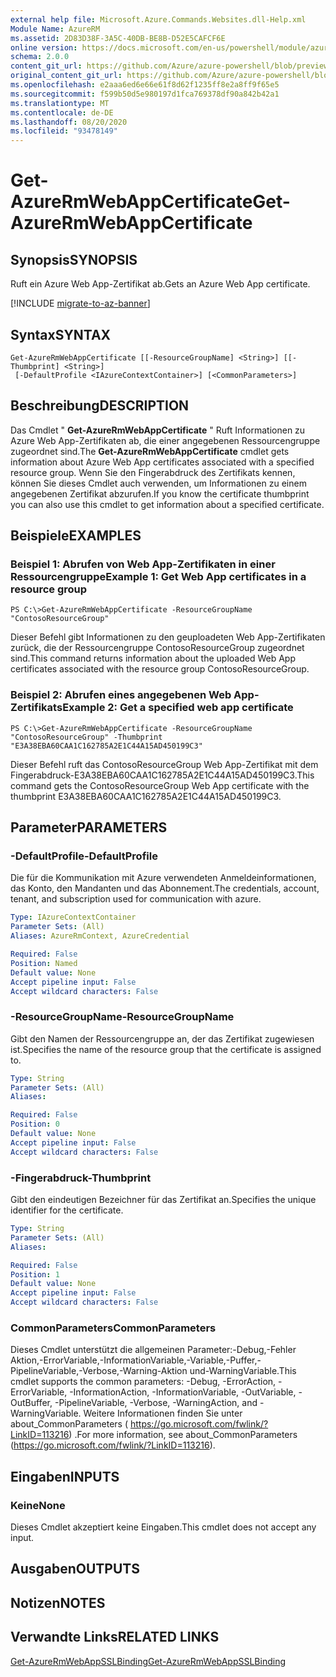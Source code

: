 ```yaml
---
external help file: Microsoft.Azure.Commands.Websites.dll-Help.xml
Module Name: AzureRM
ms.assetid: 2D83D38F-3A5C-40DB-BE8B-D52E5CAFCF6E
online version: https://docs.microsoft.com/en-us/powershell/module/azurerm.websites/get-azurermwebappcertificate
schema: 2.0.0
content_git_url: https://github.com/Azure/azure-powershell/blob/preview/src/ResourceManager/Websites/Commands.Websites/help/Get-AzureRmWebAppCertificate.md
original_content_git_url: https://github.com/Azure/azure-powershell/blob/preview/src/ResourceManager/Websites/Commands.Websites/help/Get-AzureRmWebAppCertificate.md
ms.openlocfilehash: e2aaa6ed6e66e61f8d62f1235ff8e2a8ff9f65e5
ms.sourcegitcommit: f599b50d5e980197d1fca769378df90a842b42a1
ms.translationtype: MT
ms.contentlocale: de-DE
ms.lasthandoff: 08/20/2020
ms.locfileid: "93478149"
---
```

# <span data-ttu-id="7b12d-101">Get-AzureRmWebAppCertificate</span><span class="sxs-lookup"><span data-stu-id="7b12d-101">Get-AzureRmWebAppCertificate</span></span>

## <span data-ttu-id="7b12d-102">Synopsis</span><span class="sxs-lookup"><span data-stu-id="7b12d-102">SYNOPSIS</span></span>
<span data-ttu-id="7b12d-103">Ruft ein Azure Web App-Zertifikat ab.</span><span class="sxs-lookup"><span data-stu-id="7b12d-103">Gets an Azure Web App certificate.</span></span>

[!INCLUDE [migrate-to-az-banner](../../includes/migrate-to-az-banner.md)]

## <span data-ttu-id="7b12d-104">Syntax</span><span class="sxs-lookup"><span data-stu-id="7b12d-104">SYNTAX</span></span>

```
Get-AzureRmWebAppCertificate [[-ResourceGroupName] <String>] [[-Thumbprint] <String>]
 [-DefaultProfile <IAzureContextContainer>] [<CommonParameters>]
```

## <span data-ttu-id="7b12d-105">Beschreibung</span><span class="sxs-lookup"><span data-stu-id="7b12d-105">DESCRIPTION</span></span>
<span data-ttu-id="7b12d-106">Das Cmdlet " **Get-AzureRmWebAppCertificate** " Ruft Informationen zu Azure Web App-Zertifikaten ab, die einer angegebenen Ressourcengruppe zugeordnet sind.</span><span class="sxs-lookup"><span data-stu-id="7b12d-106">The **Get-AzureRmWebAppCertificate** cmdlet gets information about Azure Web App certificates associated with a specified resource group.</span></span>
<span data-ttu-id="7b12d-107">Wenn Sie den Fingerabdruck des Zertifikats kennen, können Sie dieses Cmdlet auch verwenden, um Informationen zu einem angegebenen Zertifikat abzurufen.</span><span class="sxs-lookup"><span data-stu-id="7b12d-107">If you know the certificate thumbprint you can also use this cmdlet to get information about a specified certificate.</span></span>

## <span data-ttu-id="7b12d-108">Beispiele</span><span class="sxs-lookup"><span data-stu-id="7b12d-108">EXAMPLES</span></span>

### <span data-ttu-id="7b12d-109">Beispiel 1: Abrufen von Web App-Zertifikaten in einer Ressourcengruppe</span><span class="sxs-lookup"><span data-stu-id="7b12d-109">Example 1: Get Web App certificates in a resource group</span></span>
```
PS C:\>Get-AzureRmWebAppCertificate -ResourceGroupName "ContosoResourceGroup"
```

<span data-ttu-id="7b12d-110">Dieser Befehl gibt Informationen zu den geuploadeten Web App-Zertifikaten zurück, die der Ressourcengruppe ContosoResourceGroup zugeordnet sind.</span><span class="sxs-lookup"><span data-stu-id="7b12d-110">This command returns information about the uploaded Web App certificates associated with the resource group ContosoResourceGroup.</span></span>

### <span data-ttu-id="7b12d-111">Beispiel 2: Abrufen eines angegebenen Web App-Zertifikats</span><span class="sxs-lookup"><span data-stu-id="7b12d-111">Example 2: Get a specified web app certificate</span></span>
```
PS C:\>Get-AzureRmWebAppCertificate -ResourceGroupName "ContosoResourceGroup" -Thumbprint "E3A38EBA60CAA1C162785A2E1C44A15AD450199C3"
```

<span data-ttu-id="7b12d-112">Dieser Befehl ruft das ContosoResourceGroup Web App-Zertifikat mit dem Fingerabdruck-E3A38EBA60CAA1C162785A2E1C44A15AD450199C3.</span><span class="sxs-lookup"><span data-stu-id="7b12d-112">This command gets the ContosoResourceGroup Web App certificate with the thumbprint E3A38EBA60CAA1C162785A2E1C44A15AD450199C3.</span></span>

## <span data-ttu-id="7b12d-113">Parameter</span><span class="sxs-lookup"><span data-stu-id="7b12d-113">PARAMETERS</span></span>

### <span data-ttu-id="7b12d-114">-DefaultProfile</span><span class="sxs-lookup"><span data-stu-id="7b12d-114">-DefaultProfile</span></span>
<span data-ttu-id="7b12d-115">Die für die Kommunikation mit Azure verwendeten Anmeldeinformationen, das Konto, den Mandanten und das Abonnement.</span><span class="sxs-lookup"><span data-stu-id="7b12d-115">The credentials, account, tenant, and subscription used for communication with azure.</span></span>

```yaml
Type: IAzureContextContainer
Parameter Sets: (All)
Aliases: AzureRmContext, AzureCredential

Required: False
Position: Named
Default value: None
Accept pipeline input: False
Accept wildcard characters: False
```

### <span data-ttu-id="7b12d-116">-ResourceGroupName</span><span class="sxs-lookup"><span data-stu-id="7b12d-116">-ResourceGroupName</span></span>
<span data-ttu-id="7b12d-117">Gibt den Namen der Ressourcengruppe an, der das Zertifikat zugewiesen ist.</span><span class="sxs-lookup"><span data-stu-id="7b12d-117">Specifies the name of the resource group that the certificate is assigned to.</span></span>

```yaml
Type: String
Parameter Sets: (All)
Aliases: 

Required: False
Position: 0
Default value: None
Accept pipeline input: False
Accept wildcard characters: False
```

### <span data-ttu-id="7b12d-118">-Fingerabdruck</span><span class="sxs-lookup"><span data-stu-id="7b12d-118">-Thumbprint</span></span>
<span data-ttu-id="7b12d-119">Gibt den eindeutigen Bezeichner für das Zertifikat an.</span><span class="sxs-lookup"><span data-stu-id="7b12d-119">Specifies the unique identifier for the certificate.</span></span>

```yaml
Type: String
Parameter Sets: (All)
Aliases: 

Required: False
Position: 1
Default value: None
Accept pipeline input: False
Accept wildcard characters: False
```

### <span data-ttu-id="7b12d-120">CommonParameters</span><span class="sxs-lookup"><span data-stu-id="7b12d-120">CommonParameters</span></span>
<span data-ttu-id="7b12d-121">Dieses Cmdlet unterstützt die allgemeinen Parameter:-Debug,-Fehler Aktion,-ErrorVariable,-InformationVariable,-Variable,-Puffer,-PipelineVariable,-Verbose,-Warning-Aktion und-WarningVariable.</span><span class="sxs-lookup"><span data-stu-id="7b12d-121">This cmdlet supports the common parameters: -Debug, -ErrorAction, -ErrorVariable, -InformationAction, -InformationVariable, -OutVariable, -OutBuffer, -PipelineVariable, -Verbose, -WarningAction, and -WarningVariable.</span></span> <span data-ttu-id="7b12d-122">Weitere Informationen finden Sie unter about_CommonParameters ( https://go.microsoft.com/fwlink/?LinkID=113216) .</span><span class="sxs-lookup"><span data-stu-id="7b12d-122">For more information, see about_CommonParameters (https://go.microsoft.com/fwlink/?LinkID=113216).</span></span>

## <span data-ttu-id="7b12d-123">Eingaben</span><span class="sxs-lookup"><span data-stu-id="7b12d-123">INPUTS</span></span>

### <span data-ttu-id="7b12d-124">Keine</span><span class="sxs-lookup"><span data-stu-id="7b12d-124">None</span></span>
<span data-ttu-id="7b12d-125">Dieses Cmdlet akzeptiert keine Eingaben.</span><span class="sxs-lookup"><span data-stu-id="7b12d-125">This cmdlet does not accept any input.</span></span>

## <span data-ttu-id="7b12d-126">Ausgaben</span><span class="sxs-lookup"><span data-stu-id="7b12d-126">OUTPUTS</span></span>

## <span data-ttu-id="7b12d-127">Notizen</span><span class="sxs-lookup"><span data-stu-id="7b12d-127">NOTES</span></span>

## <span data-ttu-id="7b12d-128">Verwandte Links</span><span class="sxs-lookup"><span data-stu-id="7b12d-128">RELATED LINKS</span></span>

[<span data-ttu-id="7b12d-129">Get-AzureRmWebAppSSLBinding</span><span class="sxs-lookup"><span data-stu-id="7b12d-129">Get-AzureRmWebAppSSLBinding</span></span>](./Get-AzureRmWebAppSSLBinding.md)


